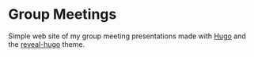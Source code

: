 # Group Meetings

Simple web site of my group meeting presentations made with [Hugo](https://gohugo.io) and the [reveal-hugo](https://reveal-hugo.dzello.com) theme.

